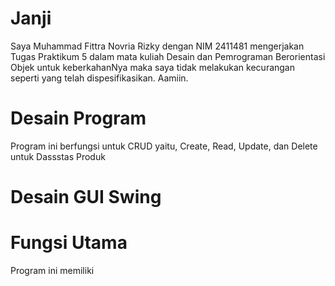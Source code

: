 # Janji
Saya Muhammad Fittra Novria Rizky dengan NIM 2411481 mengerjakan Tugas Praktikum 5 dalam mata kuliah Desain dan Pemrograman Berorientasi Objek untuk keberkahanNya maka saya tidak melakukan kecurangan seperti yang telah dispesifikasikan. Aamiin.

# Desain Program
Program ini berfungsi untuk CRUD yaitu, Create, Read, Update, dan Delete untuk Dassstas Produk

# Desain GUI Swing


# Fungsi Utama
Program ini memiliki 
